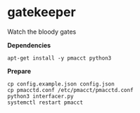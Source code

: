 # gatekeeper

Watch the bloody gates

**Dependencies**<br />
```
apt-get install -y pmacct python3
```

**Prepare**<br />
```
cp config.example.json config.json
cp pmacctd.conf /etc/pmacct/pmacctd.conf
python3 interfacer.py
systemctl restart pmacct
```
